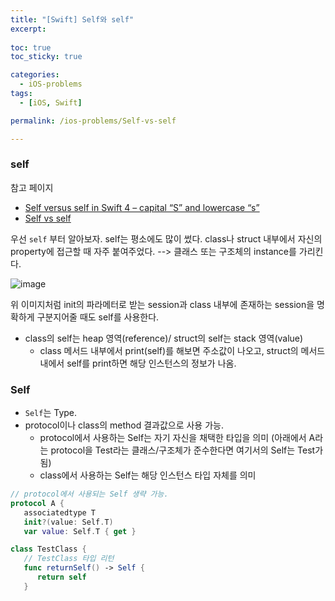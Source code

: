 ```yaml
---
title: "[Swift] Self와 self"
excerpt: 
  
toc: true
toc_sticky: true

categories:
  - iOS-problems
tags:
  - [iOS, Swift]

permalink: /ios-problems/Self-vs-self

---
```


### self

참고 페이지
- [Self versus self in Swift 4 – capital “S” and lowercase “s”](http://iosbrain.com/blog/2018/09/26/self-versus-self-in-swift-4-capital-s-and-lowercase-s/)
- [Self vs self](https://ios-development.tistory.com/600)
 
우선 `self` 부터 알아보자.
self는 평소에도 많이 썼다. class나 struct 내부에서 자신의 property에 접근할 때 자주 붙여주었다.
--> 클래스 또는 구조체의 instance를 가리킨다.

![image](https://user-images.githubusercontent.com/22000470/199718815-db3b1f0d-212d-43db-9e4e-f9f3b4758c04.png)

위 이미지처럼 init의 파라메터로 받는 session과 class 내부에 존재하는 session을 명확하게 구분지어줄 때도 self를 사용한다.

- class의 self는 heap 영역(reference)/ struct의 self는 stack 영역(value)
   - class 메서드 내부에서 print(self)를 해보면 주소값이 나오고, struct의 메서드 내에서 self를 print하면 해당 인스턴스의 정보가 나옴.

### Self

- `Self`는 Type.
- protocol이나 class의 method 결과값으로 사용 가능.
   - protocol에서 사용하는 Self는 자기 자신을 채택한 타입을 의미 (아래에서 A라는 protocol을 Test라는 클래스/구조체가 준수한다면 여기서의 Self는 Test가 됨)
   - class에서 사용하는 Self는 해당 인스턴스 타입 자체를 의미

```swift
// protocol에서 사용되는 Self 생략 가능.
protocol A {
   associatedtype T
   init?(value: Self.T)
   var value: Self.T { get }
```

```swift
class TestClass {
   // TestClass 타입 리턴 
   func returnSelf() -> Self {
      return self
   }
```
